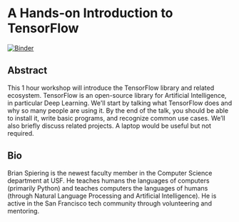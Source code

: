 A Hands-on Introduction to TensorFlow
=====
[![Binder](https://mybinder.org/badge.svg)](https://mybinder.org/v2/gh/brianspiering/tensorflow-workshop/master)


Abstract
-----

This 1 hour workshop will introduce the TensorFlow library and related ecosystem. TensorFlow is an open-source library for Artificial Intelligence, in particular Deep Learning. We'll start by talking what TensorFlow does and why so many people are using it. By the end of the talk, you should be able to install it, write basic programs, and recognize common use cases. We’ll also briefly discuss related projects. A laptop would be useful but not required.

Bio
-----

Brian Spiering is the newest faculty member in the Computer Science department at USF. He teaches humans the languages of computers (primarily Python) and teaches computers the languages of humans (through Natural Language Processing and Artificial Intelligence). He is active in the San Francisco tech community through volunteering and mentoring.
